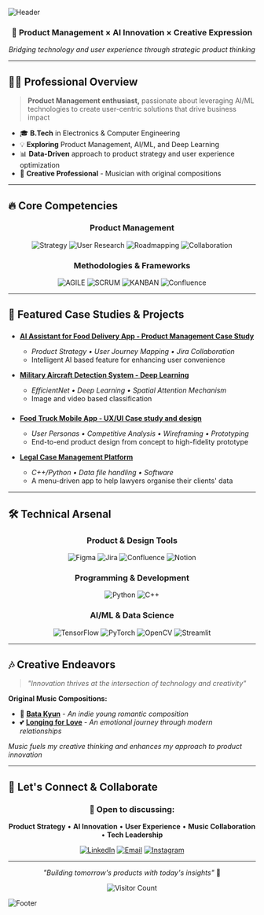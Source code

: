 ![Header](https://capsule-render.vercel.app/api?type=waving&color=gradient&customColorList=6&height=200&section=header&text=Rishabh%20Vyas&fontSize=50&fontColor=ffffff&animation=fadeIn&fontAlignY=40&desc=Product%20Management%20%7C%20AI%20-%20LLMs%20%7C%20Music&descSize=18&descAlignY=65)

<div align="center">

### 🚀 Product Management × AI Innovation × Creative Expression

*Bridging technology and user experience through strategic product thinking*

</div>

---

## 👨‍💼 Professional Overview

> **Product Management enthusiast,** passionate about leveraging AI/ML technologies to create user-centric solutions that drive business impact

- 🎓 **B.Tech** in Electronics & Computer Engineering
- 💡 **Exploring** Product Management, AI/ML, and Deep Learning
- 📊 **Data-Driven** approach to product strategy and user experience optimization
- 🎵 **Creative Professional** - Musician with original compositions
---

## 🔥 Core Competencies

<div align="center">

### Product Management
![Strategy](https://img.shields.io/badge/Product_Strategy-FF6B6B?style=flat-square&logo=target&logoColor=white)
![User Research](https://img.shields.io/badge/User_Research-4ECDC4?style=flat-square&logo=user-check&logoColor=white)
![Roadmapping](https://img.shields.io/badge/Roadmapping-45B7D1?style=flat-square&logo=map&logoColor=white)
![Collaboration](https://img.shields.io/badge/Collaboration-4ECDC4?style=flat-square&logo=user-check&logoColor=white)

### Methodologies & Frameworks
![AGILE](https://img.shields.io/badge/AGILE-0052CC?style=flat-square&logo=jira&logoColor=white)
![SCRUM](https://img.shields.io/badge/SCRUM-6DB33F?style=flat-square&logo=scrumalliance&logoColor=white)
![KANBAN](https://img.shields.io/badge/KANBAN-FF9500?style=flat-square&logo=kanban&logoColor=white)
![Confluence](https://img.shields.io/badge/Confluence-FF0080?style=flat-square&logo=lightbulb&logoColor=white)

</div>

---

## 💼 Featured Case Studies & Projects

### 
- **[AI Assistant for Food Delivery App - Product Management Case Study](https://github.com/rishabhrv08/product_case_study_AI_Assistant)**
  - *Product Strategy • User Journey Mapping • Jira Collaboration*
  - Intelligent AI based feature for enhancing user convenience

- **[Military Aircraft Detection System - Deep Learning](https://github.com/rishabhrv08/Military_aircraft_detection_and_classification)**
  - *EfficientNet • Deep Learning • Spatial Attention Mechanism*
  - Image and video based classification

### 
- **[Food Truck Mobile App - UX/UI Case study and design](https://docs.google.com/presentation/d/1lvfT9uqUxQjXrQ_0ARXD8NwYdbxZ50F3oggj6ov7g3g/edit?usp=sharing)**
  - *User Personas • Competitive Analysis • Wireframing • Prototyping*
  - End-to-end product design from concept to high-fidelity prototype

- **[Legal Case Management Platform](https://github.com/rishabhrv08/lawyer_case_management)**
  - *C++/Python • Data file handling • Software*
  - A menu-driven app to help lawyers organise their clients' data

---

## 🛠️ Technical Arsenal

<div align="center">

### Product & Design Tools
![Figma](https://img.shields.io/badge/Figma-F24E1E?style=for-the-badge&logo=figma&logoColor=white)
![Jira](https://img.shields.io/badge/Jira-0052CC?style=for-the-badge&logo=jira&logoColor=white)
![Confluence](https://img.shields.io/badge/Confluence-050038?style=for-the-badge&logo=miro&logoColor=white)
![Notion](https://img.shields.io/badge/Notion-000000?style=for-the-badge&logo=notion&logoColor=white)

### Programming & Development
![Python](https://img.shields.io/badge/Python-3776AB?style=for-the-badge&logo=python&logoColor=white)
![C++](https://img.shields.io/badge/C++-00599C?style=for-the-badge&logo=c%2B%2B&logoColor=white)

### AI/ML & Data Science
![TensorFlow](https://img.shields.io/badge/TensorFlow-FF6F00?style=for-the-badge&logo=tensorflow&logoColor=white)
![PyTorch](https://img.shields.io/badge/PyTorch-EE4C2C?style=for-the-badge&logo=pytorch&logoColor=white)
![OpenCV](https://img.shields.io/badge/OpenCV-27338e?style=for-the-badge&logo=opencv&logoColor=white)
![Streamlit](https://img.shields.io/badge/Streamlit-FF4B4B?style=for-the-badge&logo=streamlit&logoColor=white)


</div>

---

<!-- ## 📈 Current Focus Areas

<table>
<tr>
<td width="50%">

### 🎯 Product Management Excellence
- Advanced Product Strategy Frameworks
- OKR Implementation & KPI Optimization  
- Customer Journey Analytics
- Go-to-Market Strategy Development

</td>
<td width="50%">

### 🤖 AI Product Innovation
- Large Language Models (LLMs) Integration
- Generative AI Product Applications
- Agentic AI Systems & Automation
- AI Ethics & Responsible Product Design

</td>
</tr>
</table>

---
-->

## 🎶 Creative Endeavors

> *"Innovation thrives at the intersection of technology and creativity"*

**Original Music Compositions:**
- 🎵 [**Bata Kyun**](https://open.spotify.com/track/7GPPeaQrrQnFNDCecbRVnh?si=91e4b55691b54e41) - *An indie young romantic composition*
- 💕 [**Longing for Love**](https://open.spotify.com/track/3lY4wZdNdFpbCsF21IKzHh?si=3f49561e628f4b58) - *An emotional journey through modern relationships*

*Music fuels my creative thinking and enhances my approach to product innovation*

---

<!--## 📊 GitHub Analytics

<div align="center">

![Rishabh's GitHub Stats](https://github-readme-stats.vercel.app/api?username=rishabhrv08&show_icons=true&theme=tokyonight&hide_border=true&count_private=true)
![Top Languages](https://github-readme-stats.vercel.app/api/top-langs/?username=rishabhrv08&layout=compact&theme=tokyonight&hide_border=true)

</div>

---
-->
## 🤝 Let's Connect & Collaborate

<div align="center">

### 💬 Open to discussing:
**Product Strategy** • **AI Innovation** • **User Experience** • **Music Collaboration** • **Tech Leadership**

[![LinkedIn](https://img.shields.io/badge/LinkedIn-0077B5?style=for-the-badge&logo=linkedin&logoColor=white)](https://www.linkedin.com/in/rv08/) 
[![Email](https://img.shields.io/badge/Email-D14836?style=for-the-badge&logo=gmail&logoColor=white)](mailto:rishabhvyas808@gmail.com)
[![Instagram](https://img.shields.io/badge/Instagram-E4405F?style=for-the-badge&logo=instagram&logoColor=white)](https://www.instagram.com/rishabh.vy)

</div>

---

<div align="center">

*"Building tomorrow's products with today's insights"* 🚀

![Visitor Count](https://komarev.com/ghpvc/?username=rishabhrv08&color=blueviolet&style=flat-square&label=Profile+Views)

</div>

![Footer](https://capsule-render.vercel.app/api?type=waving&color=gradient&customColorList=6&height=120&section=footer)

